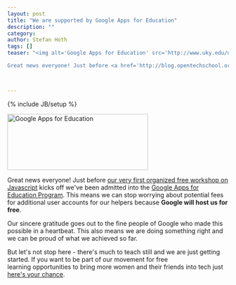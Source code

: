 ```yaml
---
layout: post
title: "We are supported by Google Apps for Education"
description: ""
category:
author: Stefan Hoth 
tags: []
teaser: "<img alt='Google Apps for Education' src='http://www.uky.edu/ukit/sites/www.uky.edu.ukit/files/Google%20Apps%20Logo.png' />

Great news everyone! Just before <a href='http://blog.opentechschool.org/2012/07/javascript-for-absolute-beginners-july.html' target='_blank'>our very first organized free workshop on Javascript</a> kicks off we've been admitted into the <a href='http://www.google.com/apps/intl/en/edu/' rel='nofollow' target='_blank'>Google Apps for Education Program</a>. This means we can stop worrying about potential fees for additional user accounts for our helpers because <b>Google will host us for free</b>."



---
```

{% include JB/setup %}


<img alt='Google Apps for Education' border='0' height='128' src='http://www.uky.edu/ukit/sites/www.uky.edu.ukit/files/Google%20Apps%20Logo.png' title='' width='320'>

Great news everyone! Just before <a href='http://blog.opentechschool.org/2012/07/javascript-for-absolute-beginners-july.html' target='_blank'>our very first organized free workshop on Javascript</a> kicks off we've been admitted into the <a href='http://www.google.com/apps/intl/en/edu/' rel='nofollow' target='_blank'>Google Apps for Education Program</a>. This means we can stop worrying about potential fees for additional user accounts for our helpers because <b>Google will host us for free</b>.


Our sincere gratitude goes out to the fine people of Google who made this possible in a heartbeat. This also means we are doing something right and we can be proud of what we achieved so far.

But let's not stop here - there's much to teach still and we are just getting started. If you want to be part of our movement for free learning&nbsp;opportunities to bring more women and their friends into tech just <a href='http://blog.opentechschool.org/2012/07/announcing-ots-camp-at-campuspartyeu.html' target='_blank'>here's your chance</a>.


